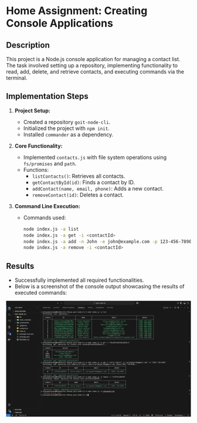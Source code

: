 # Home Assignment: Creating Console Applications

## Description

This project is a Node.js console application for managing a contact list. The task involved setting up a repository, implementing functionality to read, add, delete, and retrieve contacts, and executing commands via the terminal.

## Implementation Steps

1. **Project Setup:**

   - Created a repository `goit-node-cli`.
   - Initialized the project with `npm init`.
   - Installed `commander` as a dependency.

2. **Core Functionality:**
   - Implemented `contacts.js` with file system operations using `fs/promises` and `path`.
   - Functions:
     - `listContacts()`: Retrieves all contacts.
     - `getContactById(id)`: Finds a contact by ID.
     - `addContact(name, email, phone)`: Adds a new contact.
     - `removeContact(id)`: Deletes a contact.
3. **Command Line Execution:**
   - Commands used:
     ```sh
     node index.js -a list
     node index.js -a get -i <contactId>
     node index.js -a add -n John -e john@example.com -p 123-456-7890
     node index.js -a remove -i <contactId>
     ```

## Results

- Successfully implemented all required functionalities.
- Below is a screenshot of the console output showcasing the results of executed commands:

![Task Results](/screenshots/SCR_1.png)
